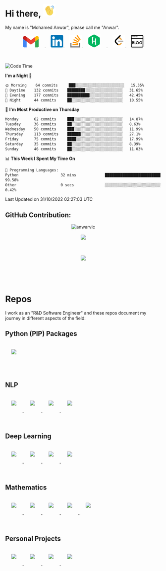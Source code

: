 # Hi there, <img src="assets/hi.gif" width="40px" height="40px">

My name is "Mohamed Anwar", please call me "Anwar".

<div align="center">
    <a href="mailto: mohamedanwarvic@gmail.com">
        <img alt="anwarvic | Gmail" width="50px" style="margin-right:20px" src="assets/gmail_2020.svg" />
    </a>
    &nbsp;&nbsp;&nbsp;
    <a href="https://linkedin.com/in/Anwarvic">
        <img alt="anwarvic | LinkedIn" width="40px" src="assets/linkedin.svg" />
    </a>
    &nbsp;&nbsp;&nbsp;
    <a href="https://stackoverflow.com/users/5612363/anwarvic">
        <img alt="anwarvic | Stackoverflow" width="40px" src="assets/stack-overflow.svg" />
    </a>
    &nbsp;&nbsp;&nbsp;
    <a href="https://www.hackerrank.com/anwarvic" style="texts-decoration:None">
        <img alt="anwarvic | HackerRank" width="40px" style="margin-right:20px" src="assets/hackerrank.svg" />
    </a>
    &nbsp;&nbsp;&nbsp;
    <a href="https://leetcode.com/anwarvic">
        <img alt="anwarvic | LeetCode" width="40px" src="assets/leetcode.png" />
    </a>
    &nbsp;&nbsp;&nbsp;
    <a href="https://anwarvic.github.io">
        <img alt="anwarvic | Blog" width="40px" src="assets/blog.png" />
    </a>
</div>
<br><br>

<!--START_SECTION:waka-->
![Code Time](http://img.shields.io/badge/Code%20Time-315%20hrs%2025%20mins-blue)

**I'm a Night 🦉** 

```text
🌞 Morning    64 commits     ███░░░░░░░░░░░░░░░░░░░░░░   15.35% 
🌆 Daytime    132 commits    ████████░░░░░░░░░░░░░░░░░   31.65% 
🌃 Evening    177 commits    ██████████░░░░░░░░░░░░░░░   42.45% 
🌙 Night      44 commits     ██░░░░░░░░░░░░░░░░░░░░░░░   10.55%

```
📅 **I'm Most Productive on Thursday** 

```text
Monday       62 commits     ███░░░░░░░░░░░░░░░░░░░░░░   14.87% 
Tuesday      36 commits     ██░░░░░░░░░░░░░░░░░░░░░░░   8.63% 
Wednesday    50 commits     ███░░░░░░░░░░░░░░░░░░░░░░   11.99% 
Thursday     113 commits    ██████░░░░░░░░░░░░░░░░░░░   27.1% 
Friday       75 commits     ████░░░░░░░░░░░░░░░░░░░░░   17.99% 
Saturday     35 commits     ██░░░░░░░░░░░░░░░░░░░░░░░   8.39% 
Sunday       46 commits     ██░░░░░░░░░░░░░░░░░░░░░░░   11.03%

```


📊 **This Week I Spent My Time On** 

```text
💬 Programming Languages: 
Python                   32 mins             █████████████████████████   99.58% 
Other                    0 secs              ░░░░░░░░░░░░░░░░░░░░░░░░░   0.42%

```


 Last Updated on 31/10/2022 02:27:03 UTC
<!--END_SECTION:waka-->

## GitHub Contribution:

<div align="center">
    <img src="https://github-readme-streak-stats.herokuapp.com/?user=anwarvic&theme=radical" alt="anwarvic" />
    <br><br>
    <img src="https://activity-graph.herokuapp.com/graph?username=anwarvic&theme=react-dark" />
</div>

<p align="center">
    <!-- <img src="https://github-readme-stats.vercel.app/api?username=anwarvic&show_icons=true&theme=radical" alt="Anwarvic's github stats"> -->
    <!-- <img src="https://github-readme-stats.vercel.app/api/top-langs/?username=anwarvic&layout=compact&theme=radical" style="padding: 15px" /> -->
    <br><br>
    <img src="https://github-profile-trophy.vercel.app/?username=anwarvic&theme=radical" />
    <br><br>
    
</p>
<br><br>

# Repos

I work as an "R&D Software Engineer" and these repos document my journey in 
different aspects of the field:

## Python (PIP) Packages

<div>
    <a href="https://github.com/Anwarvic/extra-collections">
        <img style="margin:20px" src="https://github-readme-stats.vercel.app/api/pin/?username=anwarvic&repo=extra-collections&theme=radical&custom_title=Anwarvic" />
    </a>
</div>
<br><br>

## NLP

<div>
    <a href="https://github.com/Anwarvic/Dan-Jurafsky--Chris-Manning--NLP">
        <img style="margin:20px" src="https://github-readme-stats.vercel.app/api/pin/?username=anwarvic&repo=Dan-Jurafsky--Chris-Manning--NLP&theme=radical" />
    </a>
    <a href="https://github.com/Anwarvic/CS224n--NLP-with-Deep-Learning">
        <img style="margin:20px" src="https://github-readme-stats.vercel.app/api/pin/?username=anwarvic&repo=CS224n--NLP-with-Deep-Learning&theme=radical" />
    </a>
    <a href="https://github.com/Anwarvic/Stanford_CS224u--NLU-Course">
        <img style="margin:20px" src="https://github-readme-stats.vercel.app/api/pin/?username=anwarvic&repo=Stanford_CS224u--NLU-Course&theme=radical" />
    </a>
    <a href="https://github.com/Anwarvic/COMS_W4705--NLP">
        <img style="margin:20px" src="https://github-readme-stats.vercel.app/api/pin/?username=anwarvic&repo=COMS_W4705--NLP&theme=radical" />
    </a>
</div>
<br><br>

## Deep Learning

<div>
    <a href="https://github.com/Anwarvic/Deep-Learning-Nanodegree">
        <img style="margin:20px" src="https://github-readme-stats.vercel.app/api/pin/?username=anwarvic&repo=Deep-Learning-Nanodegree&theme=radical" />
    </a>
    <a href="https://github.com/Anwarvic/Deep-Learning-Specialization--Coursera">
        <img style="margin:20px" src="https://github-readme-stats.vercel.app/api/pin/?username=anwarvic&repo=Deep-Learning-Specialization--Coursera&theme=radical" />
    </a>
    <a href="https://github.com/Anwarvic/TensorFlow-From-Basics-To-Mastery--Coursera-Specialization">
        <img style="margin:20px" src="https://github-readme-stats.vercel.app/api/pin/?username=anwarvic&repo=TensorFlow-From-Basics-To-Mastery--Coursera-Specialization&theme=radical" />
    </a>
    <a href="https://github.com/Anwarvic/Machine-Learning-Specialization">
        <img style="margin:20px" src="https://github-readme-stats.vercel.app/api/pin/?username=anwarvic&repo=Machine-Learning-Specialization&theme=radical" />
    </a>
</div>
<br><br>

## Mathematics

<div>
    <a href="https://github.com/Anwarvic/Mathematics-for-ML-Specialization">
        <img style="margin:20px" src="https://github-readme-stats.vercel.app/api/pin/?username=anwarvic&repo=Mathematics-for-ML-Specialization&theme=radical" />
    </a>
    <a href="https://github.com/Anwarvic/Calculus-One--Coursera">
        <img style="margin:20px" src="https://github-readme-stats.vercel.app/api/pin/?username=anwarvic&repo=Calculus-One--Coursera&theme=radical" />
    </a>
    <a href="https://github.com/Anwarvic/Calculus-Two--Coursera">
        <img style="margin:20px" src="https://github-readme-stats.vercel.app/api/pin/?username=anwarvic&repo=Calculus-Two--Coursera&theme=radical" />
    </a>
    <a href="https://github.com/Anwarvic/Intro-to-Inferential-Statistics--Udacity">
        <img style="margin:20px" src="https://github-readme-stats.vercel.app/api/pin/?username=anwarvic&repo=Intro-to-Inferential-Statistics--Udacity&theme=radical" />
    </a>
    <a href="https://github.com/Anwarvic/Intro-to-Descriptive-Statistics--Udacity">
        <img style="margin:20px" src="https://github-readme-stats.vercel.app/api/pin/?username=anwarvic&repo=Intro-to-Descriptive-Statistics--Udacity&theme=radical" />
    </a>
</div>
<br><br>

## Personal Projects

<div>
    <a href="https://github.com/Anwarvic/Speaker-Recognition">
        <img style="margin:20px" src="https://github-readme-stats.vercel.app/api/pin/?username=anwarvic&repo=Speaker-Recognition&theme=radical" />
    </a>
    <a href="https://github.com/Anwarvic/Arabic-Speech-Recognition">
        <img style="margin:20px" src="https://github-readme-stats.vercel.app/api/pin/?username=anwarvic&repo=Arabic-Speech-Recognition&theme=radical" />
    </a>
    <a href="https://github.com/Anwarvic/MovieTweets--Search-Engine">
        <img style="margin:20px" src="https://github-readme-stats.vercel.app/api/pin/?username=anwarvic&repo=MovieTweets--Search-Engine&theme=radical" />
    </a>
    <a href="https://github.com/Anwarvic/Tashkeela-Model">
        <img style="margin:20px" src="https://github-readme-stats.vercel.app/api/pin/?username=anwarvic&repo=Tashkeela-Model&theme=radical" />
    </a>
</div>
<br><br>
